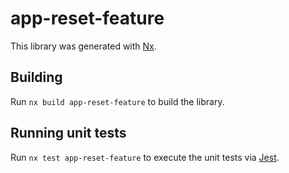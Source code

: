 # app-reset-feature

This library was generated with [Nx](https://nx.dev).

## Building

Run `nx build app-reset-feature` to build the library.

## Running unit tests

Run `nx test app-reset-feature` to execute the unit tests via [Jest](https://jestjs.io).
